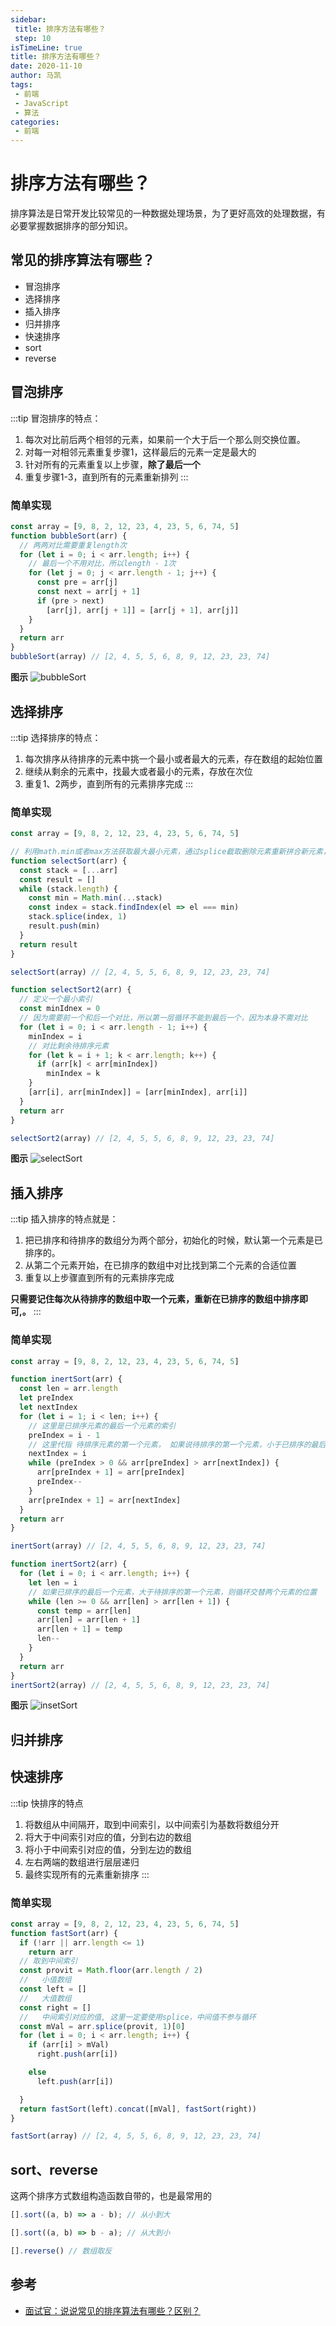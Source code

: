 ```yaml
---
sidebar:
 title: 排序方法有哪些？
 step: 10
isTimeLine: true
title: 排序方法有哪些？
date: 2020-11-10
author: 马凯
tags:
 - 前端
 - JavaScript
 - 算法
categories:
 - 前端
---
```



# 排序方法有哪些？

排序算法是日常开发比较常见的一种数据处理场景，为了更好高效的处理数据，有必要掌握数据排序的部分知识。

## 常见的排序算法有哪些？

* 冒泡排序
* 选择排序
* 插入排序
* 归并排序
* 快速排序
* sort
* reverse

## 冒泡排序

:::tip
冒泡排序的特点：
1. 每次对比前后两个相邻的元素，如果前一个大于后一个那么则交换位置。
2. 对每一对相邻元素重复步骤1，这样最后的元素一定是最大的
3. 针对所有的元素重复以上步骤，**除了最后一个**
4. 重复步骤1-3，直到所有的元素重新排列
:::

### 简单实现
```ts
const array = [9, 8, 2, 12, 23, 4, 23, 5, 6, 74, 5]
function bubbleSort(arr) {
  // 两两对比需要重复length次
  for (let i = 0; i < arr.length; i++) {
    // 最后一个不用对比，所以length - 1次
    for (let j = 0; j < arr.length - 1; j++) {
      const pre = arr[j]
      const next = arr[j + 1]
      if (pre > next)
        [arr[j], arr[j + 1]] = [arr[j + 1], arr[j]]
    }
  }
  return arr
}
bubbleSort(array) // [2, 4, 5, 5, 6, 8, 9, 12, 23, 23, 74]
```

**图示**
![bubbleSort](../../assets/bubbleSort.gif)

## 选择排序

:::tip
选择排序的特点：
1. 每次排序从待排序的元素中挑一个最小或者最大的元素，存在数组的起始位置
2. 继续从剩余的元素中，找最大或者最小的元素，存放在次位
3. 重复1、2两步，直到所有的元素排序完成
:::

### 简单实现
```ts
const array = [9, 8, 2, 12, 23, 4, 23, 5, 6, 74, 5]

// 利用math.min或者max方法获取最大最小元素，通过splice截取删除元素重新拼合新元素，最后返回
function selectSort(arr) {
  const stack = [...arr]
  const result = []
  while (stack.length) {
    const min = Math.min(...stack)
    const index = stack.findIndex(el => el === min)
    stack.splice(index, 1)
    result.push(min)
  }
  return result
}

selectSort(array) // [2, 4, 5, 5, 6, 8, 9, 12, 23, 23, 74]

function selectSort2(arr) {
  // 定义一个最小索引
  const minIdnex = 0
  // 因为需要前一个和后一个对比，所以第一层循环不能到最后一个，因为本身不需对比
  for (let i = 0; i < arr.length - 1; i++) {
    minIndex = i
    // 对比剩余待排序元素
    for (let k = i + 1; k < arr.length; k++) {
      if (arr[k] < arr[minIndex])
        minIndex = k
    }
    [arr[i], arr[minIndex]] = [arr[minIndex], arr[i]]
  }
  return arr
}

selectSort2(array) // [2, 4, 5, 5, 6, 8, 9, 12, 23, 23, 74]
```
**图示**
![selectSort](../../assets/selectSort.webp)



## 插入排序

:::tip
插入排序的特点就是：
1. 把已排序和待排序的数组分为两个部分，初始化的时候，默认第一个元素是已排序的。
2. 从第二个元素开始，在已排序的数组中对比找到第二个元素的合适位置
3. 重复以上步骤直到所有的元素排序完成

**只需要记住每次从待排序的数组中取一个元素，重新在已排序的数组中排序即可,。**
:::

### 简单实现
```ts
const array = [9, 8, 2, 12, 23, 4, 23, 5, 6, 74, 5]

function inertSort(arr) {
  const len = arr.length
  let preIndex
  let nextIndex
  for (let i = 1; i < len; i++) {
    // 这里是已排序元素的最后一个元素的索引
    preIndex = i - 1
    // 这里代指 待排序元素的第一个元素， 如果说待排序的第一个元素，小于已排序的最后一个元素，那么说明该元素，需要重新排序，反之则不动
    nextIndex = i
    while (preIndex > 0 && arr[preIndex] > arr[nextIndex]) {
      arr[preIndex + 1] = arr[preIndex]
      preIndex--
    }
    arr[preIndex + 1] = arr[nextIndex]
  }
  return arr
}

inertSort(array) // [2, 4, 5, 5, 6, 8, 9, 12, 23, 23, 74]

function inertSort2(arr) {
  for (let i = 0; i < arr.length; i++) {
    let len = i
    // 如果已排序的最后一个元素，大于待排序的第一个元素，则循环交替两个元素的位置
    while (len >= 0 && arr[len] > arr[len + 1]) {
      const temp = arr[len]
      arr[len] = arr[len + 1]
      arr[len + 1] = temp
      len--
    }
  }
  return arr
}
inertSort2(array) // [2, 4, 5, 5, 6, 8, 9, 12, 23, 23, 74]
```

**图示**
![insetSort](../../assets/insetSort.gif)


## 归并排序


## 快速排序
:::tip
快排序的特点
1. 将数组从中间隔开，取到中间索引，以中间索引为基数将数组分开
2. 将大于中间索引对应的值，分到右边的数组
3. 将小于中间索引对应的值，分到左边的数组
4. 左右两端的数组进行层层递归
5. 最终实现所有的元素重新排序
:::

### 简单实现
```ts
const array = [9, 8, 2, 12, 23, 4, 23, 5, 6, 74, 5]
function fastSort(arr) {
  if (!arr || arr.length <= 1)
    return arr
  // 取到中间索引
  const provit = Math.floor(arr.length / 2)
  //   小值数组
  const left = []
  //   大值数组
  const right = []
  //   中间索引对应的值, 这里一定要使用splice，中间值不参与循环
  const mVal = arr.splice(provit, 1)[0]
  for (let i = 0; i < arr.length; i++) {
    if (arr[i] > mVal)
      right.push(arr[i])

    else
      left.push(arr[i])

  }
  return fastSort(left).concat([mVal], fastSort(right))
}

fastSort(array) // [2, 4, 5, 5, 6, 8, 9, 12, 23, 23, 74]
```

## sort、reverse

这两个排序方式数组构造函数自带的，也是最常用的
```ts
[].sort((a, b) => a - b); // 从小到大

[].sort((a, b) => b - a); // 从大到小

[].reverse() // 数组取反
```

## 参考
* [面试官：说说常见的排序算法有哪些？区别？](https://github.com/febobo/web-interview/issues/267)